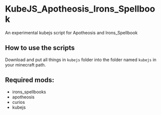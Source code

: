# KubeJS_Apotheosis_Irons_Spellbook
An experimental kubejs script for Apotheosis and Irons_Spellbook

## How to use the scripts
Download and put all things in `kubejs` folder into the folder named `kubejs` in your minecraft path.

## Required mods:
* irons_spellbooks
* apotheosis
* curios
* kubejs
